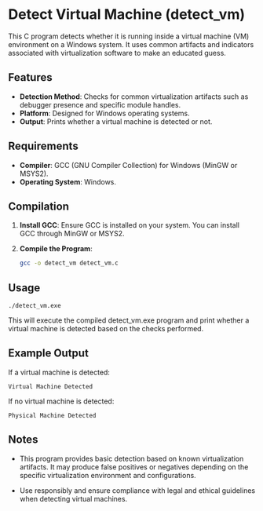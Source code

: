 # Detect Virtual Machine (detect_vm)

This C program detects whether it is running inside a virtual machine (VM) environment on a Windows system. It uses common artifacts and indicators associated with virtualization software to make an educated guess.

## Features

- **Detection Method**: Checks for common virtualization artifacts such as debugger presence and specific module handles.
- **Platform**: Designed for Windows operating systems.
- **Output**: Prints whether a virtual machine is detected or not.

## Requirements

- **Compiler**: GCC (GNU Compiler Collection) for Windows (MinGW or MSYS2).
- **Operating System**: Windows.

## Compilation

1. **Install GCC**: Ensure GCC is installed on your system. You can install GCC through MinGW or MSYS2.

2. **Compile the Program**:

   ```bash
   gcc -o detect_vm detect_vm.c

## Usage
````
./detect_vm.exe
````
This will execute the compiled detect_vm.exe program and print whether a virtual machine is detected based on the checks performed.

## Example Output
If a virtual machine is detected:
````
Virtual Machine Detected
````
If no virtual machine is detected:
````
Physical Machine Detected
````
## Notes
- This program provides basic detection based on known virtualization artifacts. It may produce false positives or negatives depending on the specific virtualization environment and configurations.

- Use responsibly and ensure compliance with legal and ethical guidelines when detecting virtual machines.